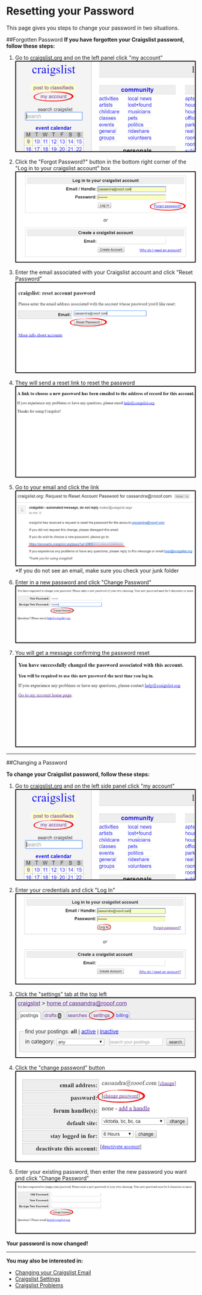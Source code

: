 # Resetting your Password

This page gives you steps to change your password in two situations.


##Forgotten Password
**If you have forgotten your Craigslist password, follow these steps:**

1. Go to [craigslist.org](craigslist.org) and on the left panel click "my account"
![](password1.jpg)

2. Click the "Forgot Password?" button in the bottom right corner of the "Log in to your craigslist account" box
![](password2.jpg)

3. Enter the email associated with your Craigslist account and click "Reset Password"
![](password3.jpg)

4. They will send a reset link to reset the password
![](password4.jpg)

5. Go to your email and click the link
![](password5.jpg)<br>
*If you do not see an email, make sure you check your junk folder

6. Enter in a new password and click "Change Password"
![](password6.jpg)

7. You will get a message confirming the password reset
![](password7.jpg)

---

##Changing a Password

**To change your Craigslist password, follow these steps:**
1. Go to [craigslist.org](craigslist.org) and on the left side panel click "my account"
![](password1.jpg)

2. Enter your credentials and click "Log In"
![](password8.jpg)

3. Click the "settings" tab at the top left
![](password9.jpg)

4. Click the  "change password" button
![](password10.jpg)

5. Enter your existing password, then enter the new password you want and click "Change Password"
![](password11.jpg)

**Your password is now changed!**

---

**You may also be interested in:**
- [Changing your Craigslist Email](http://docs.rooof.com/changecraigslist_email_md.html)
- [Craigslist Settings](http://docs.rooof.com/craigslistsetting_md.html)
- [Craigslist Problems](http://docs.rooof.com/craigslist_problems.html)
